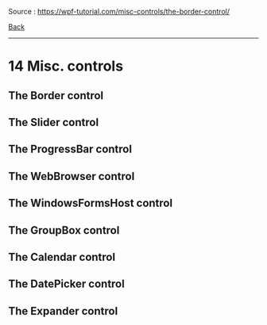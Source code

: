 
Source : https://wpf-tutorial.com/misc-controls/the-border-control/

[Back](../readme.md)

---




# 14 Misc. controls

## The Border control




## The Slider control

## The ProgressBar control

## The WebBrowser control

## The WindowsFormsHost control

## The GroupBox control

## The Calendar control

## The DatePicker control

## The Expander control